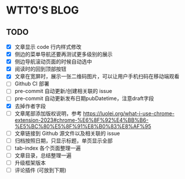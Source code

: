 # WTTO'S BLOG

## TODO

- [x] 文章显示 code 行内样式修改
- [x] 侧边的菜单导航还要再测试更多级别的展示
- [x] 侧边导航滚动页面的时候自动选中
- [x] 阅读时的回到顶部按钮
- [x] 文章在宽屏时，展示一张二维码图片，可以让用户手机扫码在移动端观看
- [ ] Github CI 部署
- [ ] pre-commit 自动更新/创建相关联的 issue
- [ ] pre-commit 自动更新发布日期pubDatetime，注意draft字段
- [x] 去掉作者字段
- [ ] 文章尾部添加版权说明，参考 <https://luolei.org/what-i-use-chrome-extension-2023#chrome-%E6%8F%92%E4%BB%B6-%E5%BC%80%E5%8F%91%E8%B0%83%E8%AF%95>
- [ ] 文章链接到 Github 源文件以及相关联的 issue
- [ ] 归档按照日期，只显示标题，单页显示全部
- [ ] tab-index 各个页面整理一遍
- [ ] 文章目录，总结整理一遍
- [ ] 升级框架版本
- [ ] 评论插件 (可放到下期)
